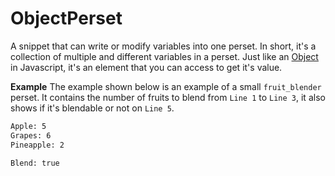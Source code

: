 # ObjectPerset
A snippet that can write or modify variables into one perset. In short, it's a collection of multiple and different variables in a perset. Just like an [Object](https://developer.mozilla.org/en-US/docs/Web/JavaScript/Guide/Working_with_Objects) in Javascript, it's an element that you can access to get it's value.

**Example**
The example shown below is an example of a small `fruit_blender` perset. It contains the number of fruits to blend from `Line 1` to `Line 3`, it also shows if it's blendable or not on `Line 5`.
```sh
Apple: 5
Grapes: 6
Pineapple: 2

Blend: true
```
